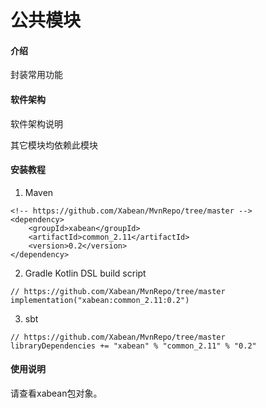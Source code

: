 # 公共模块

#### 介绍
封装常用功能

#### 软件架构
软件架构说明

其它模块均依赖此模块

#### 安装教程

1. Maven
```
<!-- https://github.com/Xabean/MvnRepo/tree/master -->
<dependency>
    <groupId>xabean</groupId>
    <artifactId>common_2.11</artifactId>
    <version>0.2</version>
</dependency>
```
2. Gradle Kotlin DSL build script
```
// https://github.com/Xabean/MvnRepo/tree/master
implementation("xabean:common_2.11:0.2")
```
3. sbt
```
// https://github.com/Xabean/MvnRepo/tree/master
libraryDependencies += "xabean" % "common_2.11" % "0.2"
```

#### 使用说明

请查看xabean包对象。
